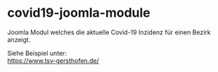 # covid19-joomla-module
Joomla Modul welches die aktuelle Covid-19 Inzidenz für einen Bezirk anzeigt.

Siehe Beispiel unter:  
https://www.tsv-gersthofen.de/